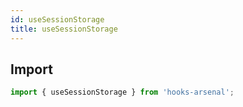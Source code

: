 ```yaml
---
id: useSessionStorage
title: useSessionStorage
---
```


## Import

```jsx
import { useSessionStorage } from 'hooks-arsenal';
```